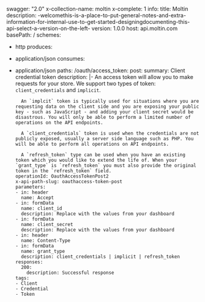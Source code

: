swagger: "2.0"
x-collection-name: moltin
x-complete: 1
info:
  title: Moltin
  description: -welcomethis-is-a-place-to-put-general-notes-and-extra-information-for-internal-use-to-get-started-designingdocumenting-this-api-select-a-version-on-the-left-
  version: 1.0.0
host: api.moltin.com
basePath: /
schemes:
- http
produces:
- application/json
consumes:
- application/json
paths:
  /oauth/access_token:
    post:
      summary: Client credential token
      description: |-
        An access token will allow you to make requests for your store. We support two types of token: `client_credentials` and `implicit`.

        An `implcit` token is typically used for situations where you are requesting data on the client side and you are exposing your public key - such as JavaScript - and adding your client secret would be disastrous. You will only be able to perform a limited number of operations on the API endpoints.

        A `client_credentials` token is used when the credentials are not publicly exposed, usually a server side language such as PHP. You will be able to perform all operations on API endpoints.

        A `refresh_token` type can be used when you have an existing token which you would like to extend the life of. When your `grant_type` is `refresh_token` you must also provide the original token in the `refresh_token` field.
      operationId: OauthAccessTokenPost2
      x-api-path-slug: oauthaccess-token-post
      parameters:
      - in: header
        name: Accept
      - in: formData
        name: client_id
        description: Replace with the values from your dashboard
      - in: formData
        name: client_secret
        description: Replace with the values from your dashboard
      - in: header
        name: Content-Type
      - in: formData
        name: grant_type
        description: client_credentials | implicit | refresh_token
      responses:
        200:
          description: Successful response
      tags:
      - Client
      - Credential
      - Token